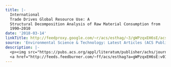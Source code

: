 ```yaml
---
title: |-
  International
  Trade Drives Global Resource Use: A
  Structural Decomposition Analysis of Raw Material Consumption from
  1990–2010
date: '2018-03-14'
linkTitle: http://feedproxy.google.com/~r/acs/esthag/~3/gWPzqxEH6sE/acs.est.7b06133
source: 'Environmental Science & Technology: Latest Articles (ACS Publications)'
description: |-
  <p><img src="https://pubs.acs.org/appl/literatum/publisher/achs/journals/content/esthag/0/esthag.ahead-of-print/acs.est.7b06133/20180313/images/medium/es-2017-06133d_0006.gif" alt="TOC Graphic"/></p><div><cite>Environmental Science & Technology</cite></div><div>DOI: 10.1021/acs.est.7b06133</div><div class="feedflare">
  <a href="http://feeds.feedburner.com/~ff/acs/esthag?a=gWPzqxEH6sE:v01rmshOZpE:yIl2AUoC8zA"><img src="http://feeds.feedburner.com/~ff/acs/esthag?d=yIl2AUoC8zA" border="0"></img></a>
---
```

